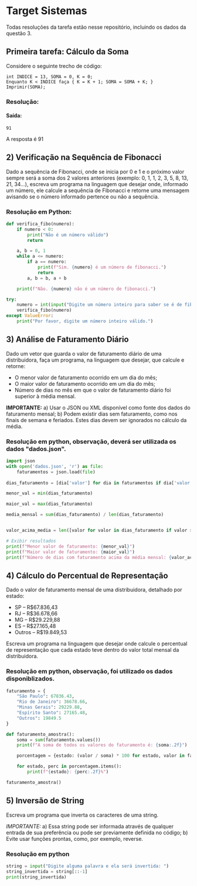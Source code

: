 # Target Sistemas
Todas resoluções da tarefa estão nesse repositório, incluindo os dados da questão 3. 


## Primeira tarefa: Cálculo da Soma


Considere o seguinte trecho de código:

```plaintext
int INDICE = 13, SOMA = 0, K = 0;
Enquanto K < INDICE faça { K = K + 1; SOMA = SOMA + K; }
Imprimir(SOMA);  
```

### Resolução:
#### Saída:
```
91
``` 

A resposta é 91 




## 2) Verificação na Sequência de Fibonacci

Dado a sequência de Fibonacci, onde se inicia por 0 e 1 e o próximo valor sempre será a soma dos 2 valores anteriores (exemplo: 0, 1, 1, 2, 3, 5, 8, 13, 21, 34...), escreva um programa na linguagem que desejar onde, informado um número, ele calcule a sequência de Fibonacci e retorne uma mensagem avisando se o número informado pertence ou não a sequência. 

### Resolução em Python:

```python
def verifica_fibo(numero):
    if numero < 0:
        print("Não é um número válido")
        return

    a, b = 0, 1
    while a <= numero:
        if a == numero:
            print(f"Sim. {numero} é um número de fibonacci.")
            return
        a, b = b, a + b

    print(f"Não. {numero} não é um número de fibonacci.")

try:
    numero = int(input("Digite um número inteiro para saber se é de fibonacci: "))
    verifica_fibo(numero)
except ValueError:
    print("Por favor, digite um número inteiro válido.")
```



## 3) Análise de Faturamento Diário

Dado um vetor que guarda o valor de faturamento diário de uma distribuidora, faça um programa, na linguagem que desejar, que calcule e retorne:

- O menor valor de faturamento ocorrido em um dia do mês;
- O maior valor de faturamento ocorrido em um dia do mês;
- Número de dias no mês em que o valor de faturamento diário foi superior à média mensal.

**IMPORTANTE:**
a) Usar o JSON ou XML disponível como fonte dos dados do faturamento mensal;
b) Podem existir dias sem faturamento, como nos finais de semana e feriados. Estes dias devem ser ignorados no cálculo da média.

### Resolução em python, observação, deverá ser utilizada os dados "dados.json".

```python
import json
with open('dados.json', 'r') as file:
    faturamentos = json.load(file)
 
dias_faturamento = [dia['valor'] for dia in faturamentos if dia['valor'] > 0]

menor_val = min(dias_faturamento)

maior_val = max(dias_faturamento)

media_mensal = sum(dias_faturamento) / len(dias_faturamento)


valor_acima_media = len([valor for valor in dias_faturamento if valor > media_mensal])

# Exibir resultados
print(f"Menor valor de faturamento: {menor_val}")
print(f"Maior valor de faturamento: {maior_val}")
print(f"Número de dias com faturamento acima da média mensal: {valor_acima_media}")
``` 


## 4) Cálculo do Percentual de Representação

Dado o valor de faturamento mensal de uma distribuidora, detalhado por estado:

- SP – R$67.836,43
- RJ – R$36.678,66
- MG – R$29.229,88
- ES – R$27.165,48
- Outros – R$19.849,53

Escreva um programa na linguagem que desejar onde calcule o percentual de representação que cada estado teve dentro do valor total mensal da distribuidora. 

### Resolução em python, observação, foi utilizado os dados disponiblizados.

```python 
faturamento = {
    "São Paulo": 67836.43,
    "Rio de Janeiro": 36678.66,
    "Minas Gerais": 29229.88,
    "Espírito Santo": 27165.48,
    "Outros": 19849.5
}

def faturamento_amostra():
    soma = sum(faturamento.values())
    print(f"A soma de todos os valores do faturamento é: {soma:.2f}")

    porcentagem = {estado: (valor / soma) * 100 for estado, valor in faturamento.items()}

    for estado, perc in porcentagem.items():
        print(f"{estado}: {perc:.2f}%")

faturamento_amostra()
``` 

## 5) Inversão de String

Escreva um programa que inverta os caracteres de uma string.

*IMPORTANTE:*
a) Essa string pode ser informada através de qualquer entrada de sua preferência ou pode ser previamente definida no código;
b) Evite usar funções prontas, como, por exemplo, reverse.

### Resolução em python 
```python 
string = input("Digite alguma palavra e ela será invertida: ")
string_invertida = string[::-1]
print(string_invertida)
``` 


